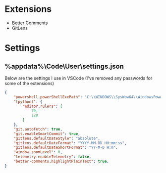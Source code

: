 # Extensions

* Better Comments
* GitLens


# Settings

## %appdata%\Code\User\settings.json

Below are the settings I use in VSCode (I've removed any passwords for some of the extensions)

```json
{
    "powershell.powerShellExePath": "C:\\WINDOWS\\SysWow64\\WindowsPowerShell\\v1.0\\powershell.exe",
    "[python]": {
        "editor.rulers": [
            79,
            120
        ]
    },
    "git.autofetch": true,
    "git.enableSmartCommit": true,
    "gitlens.defaultDateStyle": "absolute",
    "gitlens.defaultDateFormat": "YYYY-MM-DD HH:mm:ss",
    "gitlens.defaultDateShortFormat": "YY-M-D H:m",
    "window.zoomLevel": 0,
    "telemetry.enableTelemetry": false,
    "better-comments.highlightPlainText": true,
}
```
